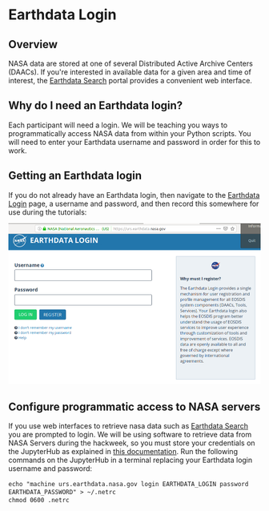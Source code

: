 # Earthdata Login

## Overview

NASA data are stored at one of several Distributed Active Archive Centers (DAACs). If you're interested in available data for a given area and time of interest, the [Earthdata Search](https://earthdata.nasa.gov/) portal provides a convenient web interface.

## Why do I need an Earthdata login?

Each participant will need a login. We will be teaching you ways to programmatically access NASA data from within your Python scripts. You will need to enter your Earthdata username and password in order for this to work.

## Getting an Earthdata login

If you do not already have an Earthdata login, then navigate to the [Earthdata Login](https://urs.earthdata.nasa.gov/) page, a username and password, and then record this somewhere for use during the tutorials:

![earthdata-login](../img/earthdata-login.png)

## Configure programmatic access to NASA servers

If you use web interfaces to retrieve nasa data such as [Earthdata Search](https://earthdata.nasa.gov/) you are prompted to login. We will be using software to retrieve data from NASA Servers during the hackweek, so you must store your credentials on the JupyterHub as explained in [this documentation](https://wiki.earthdata.nasa.gov/display/EL/How+To+Access+Data+With+cURL+And+Wget). Run the following commands on the JupyterHub in a terminal replacing your Earthdata login username and password:

```shell
echo "machine urs.earthdata.nasa.gov login EARTHDATA_LOGIN password EARTHDATA_PASSWORD" > ~/.netrc
chmod 0600 .netrc
```
